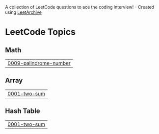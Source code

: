 A collection of LeetCode questions to ace the coding interview! - Created using [LeetArchive](https://github.com/anujlunawat/LeetArchive)


<!---LeetCode Topics Start-->
# LeetCode Topics
## Math
|  |
| ------- |
| [0009-palindrome-number](https://github.com/tanyadobreva/LeetCodeAlgorithmsExercises/tree/main/LeetCode/0009-palindrome-number) |
## Array
|  |
| ------- |
| [0001-two-sum](https://github.com/tanyadobreva/LeetCodeAlgorithmsExercises/tree/main/LeetCode/0001-two-sum) |
## Hash Table
|  |
| ------- |
| [0001-two-sum](https://github.com/tanyadobreva/LeetCodeAlgorithmsExercises/tree/main/LeetCode/0001-two-sum) |
<!---LeetCode Topics End-->